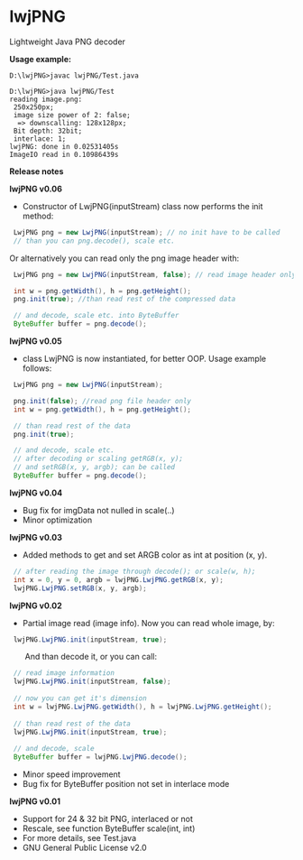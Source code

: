 # lwjPNG
Lightweight Java PNG decoder

**Usage example:**
```
D:\lwjPNG>javac lwjPNG/Test.java

D:\lwjPNG>java lwjPNG/Test
reading image.png:
 250x250px;
 image size power of 2: false;
  => downscalling: 128x128px;
 Bit depth: 32bit;
 interlace: 1;
lwjPNG: done in 0.02531405s
ImageIO read in 0.10986439s
```
**Release notes**

**lwjPNG v0.06**
* Constructor of LwjPNG(inputStream) class now performs the init method:
```java
 LwjPNG png = new LwjPNG(inputStream); // no init have to be called
 // than you can png.decode(), scale etc.
```
Or alternatively you can read only the png image header with:
```java
 LwjPNG png = new LwjPNG(inputStream, false); // read image header only

 int w = png.getWidth(), h = png.getHeight();
 png.init(true); //than read rest of the compressed data

 // and decode, scale etc. into ByteBuffer
 ByteBuffer buffer = png.decode();
```

**lwjPNG v0.05**
* class LwjPNG is now instantiated, for better OOP.
Usage example follows:
```java
 LwjPNG png = new LwjPNG(inputStream);

 png.init(false); //read png file header only
 int w = png.getWidth(), h = png.getHeight();

 // than read rest of the data
 png.init(true);

 // and decode, scale etc.
 // after decoding or scaling getRGB(x, y); 
 // and setRGB(x, y, argb); can be called
 ByteBuffer buffer = png.decode();
```

**lwjPNG v0.04**
* Bug fix for imgData not nulled in scale(..)
* Minor optimization

**lwjPNG v0.03**
* Added methods to get and set ARGB color as int at position (x, y).
```java
 // after reading the image through decode(); or scale(w, h);
 int x = 0, y = 0, argb = lwjPNG.LwjPNG.getRGB(x, y);
 lwjPNG.LwjPNG.setRGB(x, y, argb);
```

**lwjPNG v0.02**
* Partial image read (image info).
Now you can read whole image, by:
```java
 lwjPNG.LwjPNG.init(inputStream, true);
```
&nbsp;&nbsp;&nbsp;&nbsp;&nbsp;&nbsp; And than decode it, or you can call:
```java
 // read image information
 lwjPNG.LwjPNG.init(inputStream, false);
 
 // now you can get it's dimension
 int w = lwjPNG.LwjPNG.getWidth(), h = lwjPNG.LwjPNG.getHeight();
 
 // than read rest of the data
 lwjPNG.LwjPNG.init(inputStream, true);
 
 // and decode, scale
 ByteBuffer buffer = lwjPNG.LwjPNG.decode();
```
* Minor speed improvement
* Bug fix for ByteBuffer position not set in interlace mode

**lwjPNG v0.01**
* Support for 24 & 32 bit PNG, interlaced or not
* Rescale, see function ByteBuffer scale(int, int)
* For more details, see Test.java
* GNU General Public License v2.0
